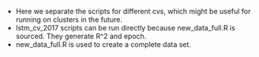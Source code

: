 * Here we separate the scripts for different cvs, which might be useful for running on clusters in the future.
* lstm_cv_2017 scripts can be run directly because new_data_full.R is sourced. They generate R^2 and epoch.
* new_data_full.R is used to create a complete data set.
